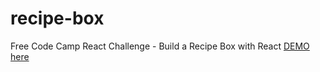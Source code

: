 # recipe-box
Free Code Camp React Challenge - Build a Recipe Box with React           [DEMO here](https://ziweidream.github.io/recipe-box/)
